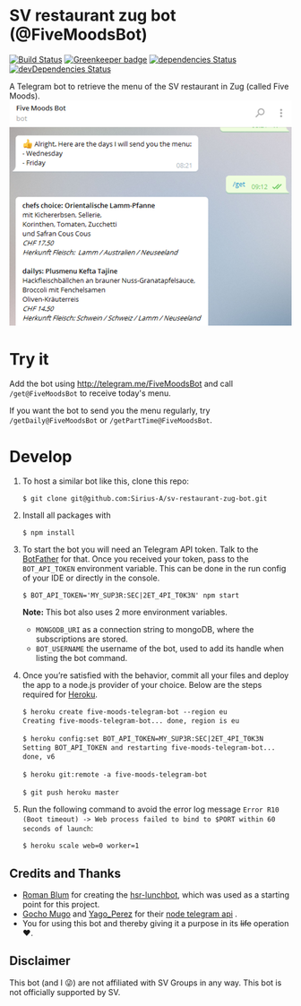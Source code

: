 # SV restaurant zug bot (@FiveMoodsBot)


[![Build Status](https://travis-ci.org/Sirius-A/sv-restaurant-zug-bot.svg?branch=master)](https://travis-ci.org/Sirius-A/sv-restaurant-zug-bot) [![Greenkeeper badge](https://badges.greenkeeper.io/Sirius-A/sv-restaurant-zug-bot.svg)](https://greenkeeper.io/) [![dependencies Status](https://david-dm.org/Sirius-A/sv-restaurant-zug-bot/status.svg)](https://david-dm.org/Sirius-A/sv-restaurant-zug-bot) [![devDependencies Status](https://david-dm.org/Sirius-A/sv-restaurant-zug-bot/dev-status.svg)](https://david-dm.org/Sirius-A/sv-restaurant-zug-bot?type=dev)

A Telegram bot to retrieve the menu of the SV restaurant in Zug (called Five Moods).
![Screenshot](screenshot.png)

# Try it 
Add the bot using http://telegram.me/FiveMoodsBot and call `/get@FiveMoodsBot` to receive today's menu.

If you want the bot to send you the menu regularly, try  `/getDaily@FiveMoodsBot` or `/getPartTime@FiveMoodsBot`.

# Develop
1. To host a similar bot like this, clone this repo:

    ```
    $ git clone git@github.com:Sirius-A/sv-restaurant-zug-bot.git
    ```

2. Install all packages with

    ```
    $ npm install
    ```

3. To start the bot you will need an Telegram API token. Talk to the [BotFather](https://telegram.me/BotFather) for that.
    Once you received your token, pass to the `BOT_API_TOKEN` environment variable. 
    This can be done in the run config of your IDE or directly in the console.

    ```
    $ BOT_API_TOKEN='MY_SUP3R:SEC|2ET_4PI_T0K3N' npm start
    ```
    **Note:** This bot also uses 2 more environment variables.
     - `MONGODB_URI` as a connection string to mongoDB, where the subscriptions are stored.
     - `BOT_USERNAME` the username of the bot, used to add its handle when listing the bot command.

5. Once you’re satisfied with the behavior, commit all your files and deploy the app to a node.js provider of your choice.
Below are the steps required for [Heroku](https://www.heroku.com).

    ```
    $ heroku create five-moods-telegram-bot --region eu
    Creating five-moods-telegram-bot... done, region is eu
    
    $ heroku config:set BOT_API_TOKEN=MY_SUP3R:SEC|2ET_4PI_T0K3N
    Setting BOT_API_TOKEN and restarting five-moods-telegram-bot... done, v6
    
    $ heroku git:remote -a five-moods-telegram-bot
    
    $ git push heroku master
    ```

6. Run the following command to avoid the error log message `Error R10 (Boot timeout) -> Web process failed to bind to $PORT within 60 seconds of launch`:

    ```
    $ heroku scale web=0 worker=1
    ```


## Credits and Thanks
 * [Roman Blum](https://github.com/rmnblm/) for creating the [hsr-lunchbot](https://github.com/rmnblm/HSR-LunchBot), which was used as a starting point for this project.
 * [Gocho Mugo](https://github.com/GochoMugo) and [Yago_Perez](https://github.com/yagop) for their [node telegram api](https://github.com/GochoMugo/tgfancy) .
 * You for using this bot and thereby giving it a purpose in its ~~life~~ operation :heart:.
 
## Disclaimer
This bot (and I :stuck_out_tongue_winking_eye:) are not affiliated with SV Groups in any way. This bot is not officially supported by SV.
